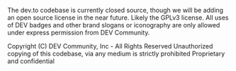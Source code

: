The dev.to codebase is currently closed source, though we will be adding an open source license in the near future. Likely the GPLv3 license. All uses of DEV badges and other brand slogans or iconography are only allowed under express permission from DEV Community.

Copyright (C) DEV Community, Inc - All Rights Reserved
Unauthorized copying of this codebase, via any medium is strictly prohibited
Proprietary and confidential
